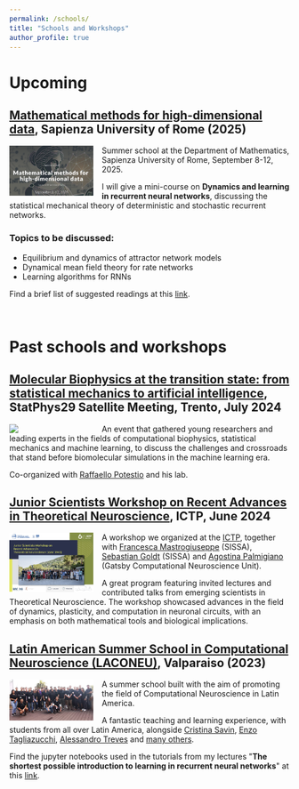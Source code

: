 ```yaml
---
permalink: /schools/
title: "Schools and Workshops"
author_profile: true
---
```


<style>

/* By default, make all images center-aligned, and 60% of the width
of the screen in size */
img
{
    display:block;
    float:none;
    margin-left:auto;
    margin-right:auto;
    width:30%;
}

/* Create a CSS class to style images to left-align, or "float left" */
.leftAlign
{
    display:inline-block;
    float:left;
    /* provide a 15 pixel gap between the image and the text to its right */
    margin-right:15px;
}

/* Create a CSS class to style images to right-align, or "float right" */
.rightAlign
{
    display:inline-block;
    float:right;
    /* provide a 15 pixel gap between the image and the text to its left */
    margin-left:15px;
}

</style>

# Upcoming

## [Mathematical methods for high-dimensional data](https://sites.google.com/view/math-high-dimensional-data), Sapienza University of Rome (2025)

<img class="leftAlign" src="/images/math_methods_rome.png" width=300>

Summer school at the Department of Mathematics, Sapienza University of Rome, September 8-12, 2025.

I will give a mini-course on **Dynamics and learning in recurrent neural networks**, discussing the statistical mechanical theory of deterministic and stochastic recurrent networks.

### Topics to be discussed:
* Equilibrium and dynamics of attractor network models
* Dynamical mean field theory for rate networks
* Learning algorithms for RNNs

Find a brief list of suggested readings at this [link](2025_high_dim_rome.md).

<br clear="left"/>

# Past schools and workshops

## [Molecular Biophysics at the transition state: from statistical mechanics to artificial intelligence](https://indico.ectstar.eu/event/252/), StatPhys29 Satellite Meeting, Trento, July 2024

<img class="leftAlign" src="/images/statphys_trento.jpg" width=300>

An event that gathered young researchers and leading experts in the fields of computational biophysics, statistical mechanics and machine learning, to discuss the challenges and crossroads that stand before biomolecular simulations in the machine learning era.

Co-organized with [Raffaello Potestio](https://sbp.physics.unitn.it/raffaello-potestio/) and his lab.
<br clear="left"/>

## [Junior Scientists Workshop on Recent Advances in Theoretical Neuroscience](https://indico.ictp.it/event/10481), ICTP, June 2024

<img class="leftAlign" src="/images/ictp_neuro_workshop.jpeg" width=300>

A workshop we organized at the [ICTP](https://www.ictp.it/), together with [Francesca Mastrogiuseppe](https://fmastrogiuseppe.github.io/) (SISSA), [Sebastian Goldt](https://datascience.sissa.it/person/16/sebastian-goldt) (SISSA) and [Agostina Palmigiano](https://palmigianolab.com/) (Gatsby Computational Neuroscience Unit).

A great program featuring invited lectures and contributed talks from emerging scientists in Theoretical Neuroscience. The workshop showcased advances in the field of dynamics, plasticity, and computation in neuronal circuits, with an emphasis on both mathematical tools and biological implications.
<br clear="left"/>

## [Latin American Summer School in Computational Neuroscience (LACONEU)](http://profesores.elo.utfsm.cl/~mjescobar/LACONEU/index.html), Valparaiso (2023)

<img class="leftAlign" src="/images/laconeu.jpeg" width=300>

A summer school built with the aim of promoting the field of Computational Neuroscience in Latin America.

A fantastic teaching and learning experience, with students from all over Latin America, alongside [Cristina Savin](https://as.nyu.edu/faculty/cristina-savin.html), [Enzo Tagliazucchi](https://brainlat.uai.cl/profesor/enzo-tagliazucchi/), [Alessandro Treves](https://phdcns.sissa.it/faculty/alessandro-treves) and [many others](http://profesores.elo.utfsm.cl/~mjescobar/LACONEU/program.html#ConfSpeakers).

Find the jupyter notebooks used in the tutorials from my lectures "**The shortest possible introduction to learning in recurrent neural networks**" at this [link](https://github.com/aleingrosso/laconeu2023_rnn).
<br clear="left"/>
